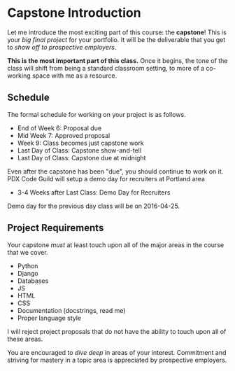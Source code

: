 # Capstone Introduction
Let me introduce the most exciting part of this course: the **capstone**!
This is your _big final project_ for your portfolio.
It will be the deliverable that you get to _show off to prospective employers_.

**This is the most important part of this class.**
Once it begins, the tone of the class will shift from being a standard classroom setting, to more of a co-working space with me as a resource.

## Schedule
The formal schedule for working on your project is as follows.
* End of Week 6: Proposal due
* Mid Week 7: Approved proposal
* Week 9: Class becomes just capstone work
* Last Day of Class: Capstone show-and-tell
* Last Day of Class: Capstone due at midnight

Even after the capstone has been "due", you should continue to work on it.
PDX Code Guild will setup a demo day for recruiters at Portland area
* 3-4 Weeks after Last Class: Demo Day for Recruiters

Demo day for the previous day class will be on 2016-04-25.

## Project Requirements
Your capstone _must_ at least touch upon all of the major areas in the course that we cover.
* Python
* Django
* Databases
* JS
* HTML
* CSS
* Documentation (docstrings, read me)
* Proper language style

I will reject project proposals that do not have the ability to touch upon all of these areas.

You are encouraged to _dive deep_ in areas of your interest.
Commitment and striving for mastery in a topic area is appreciated by prospective employers.
